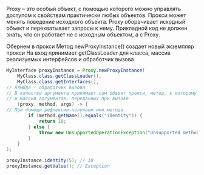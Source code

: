 Proxy – это особый объект, с помощью которого можно управлять доступом к свойствам практически любых объектов. Прокси может менять поведение исходного объекта. Proxy оборачивает исходный объект и перехватывает запросы к нему. Прикладной код не должен знать, что он работает не с исходным объектом, а с Proxy.

Обернем в прокси Метод newProxyInstance() создает новый экземпляр прокси На вход принимает getClassLoader для класса, массив реализуемых интерфейсов и обработчик вызова

```java
MyInterface proxyInstance = Proxy.newProxyInstance(
    MyClass.class.getClassLoader(),
    MyClass.class.getInterfaces(),
// Лямбда - обработчик вызова
// В качестве аргумента принимает сам объект прокси, метод, к которому происходит обращение
// и массив аргументов, переданных при вызове
    (proxy, method, args) -> {
// При помощи рефлексии получаем имя метода
        if (method.getName().equals("identity")) {
            return 10;
        } else {
            throw new UnsupportedOperationException("Unsupported method: " + method.getName());
        }
    }
);

proxyInstance.identity(5); // 10
proxyInstance.getValue(); // Exception
```
